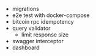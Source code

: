 - migrations
- e2e test with docker-compose
- bitcoin rpc idempotency
- query validator
  - limit response size
- swagger interceptor
- dashboard
